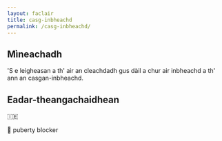 ```yaml
---
layout: faclair
title: casg-inbheachd
permalink: /casg-inbheachd/
---
```


## Mìneachadh

'S e leigheasan a th' air an cleachdadh gus dàil a chur air inbheachd a th' ann an casgan-inbheachd.

## Eadar-theangachaidhean

&#x1f1ee;&#x1f1ea; 

&#x1f3f4;&#xe0067;&#xe0062;&#xe0065;&#xe006e;&#xe0067;&#xe007f; puberty blocker
